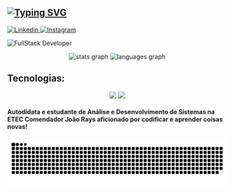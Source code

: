 ## [![Typing SVG](https://readme-typing-svg.demolab.com?font=Fira+Code&size=25&pause=1000&color=2ACA16&random=false&width=435&lines=Ol%C3%A1%2C+me+chamo+Rian+Fuzinelli;Eu+tenho+18+anos;Atualmente%2C+sou+estudante+)](https://git.io/typing-svg)

[![Linkedin](https://img.shields.io/badge/LinkedIn-0077B5?style=for-the-badge&logo=linkedin&logoColor=white) ](https://www.linkedin.com/in/rian-fuzinelli-645323249)
[![Instagram](https://img.shields.io/badge/Instagram-E4405F?style=for-the-badge&logo=instagram&logoColor=white) ](https://www.instagram.com/riancaioo_/)

![FullStack Developer](https://github.com/fuzinelli500280/fuzinelli500280/assets/144074554/d02c64a9-bd0a-4e15-8f10-04ca04c3155a)


<div align="center">
  <img src="https://github-readme-stats.vercel.app/api?username=fuzinelli500280&hide_title=false&hide_rank=false&show_icons=true&include_all_commits=true&count_private=true&disable_animations=false&theme=highcontrast&locale=en&hide_border=false&order=1" height="150" alt="stats graph"  />
  <img src="https://github-readme-stats.vercel.app/api/top-langs?username=fuzinelli500280&locale=en&hide_title=false&layout=compact&card_width=320&langs_count=5&theme=highcontrast&hide_border=false&order=2" height="150" alt="languages graph"  />
</div>


## Tecnologias:

<div align="center">
    <img src="https://skillicons.dev/icons?i=react,bootstrap,html,css,vscode,github,figma,mysql" />
    <img src="https://skillicons.dev/icons?i=javascript,cs,dotnet" /><br>
</div>


<h4>Autodidata e estudante de Análise e Desenvolvimento de Sistemas na ETEC Comendador João Rays aficionado por codificar e aprender coisas novas! </h4>

![Snake animation](https://github.com/fuzinelli500280/fuzinelli500280/blob/output/github-contribution-grid-snake.svg)
